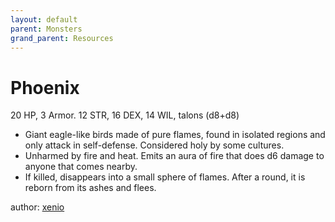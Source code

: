 ```yaml
---
layout: default
parent: Monsters
grand_parent: Resources
---
```


# Phoenix
20 HP, 3 Armor. 12 STR, 16 DEX, 14 WIL, talons (d8+d8)
- Giant eagle-like birds made of pure flames, found in isolated regions and only attack in self-defense. Considered holy by some cultures.
- Unharmed by fire and heat. Emits an aura of fire that does d6 damage to anyone that comes nearby.
- If killed, disappears into a small sphere of flames. After a round, it is reborn from its ashes and flees.

author: [xenio](https://xenioinabottle.blogspot.com)
